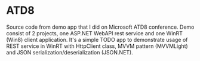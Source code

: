ATD8
====

Source code from demo app that I did on Microsoft ATD8 conference. Demo consist of 2 projects, one ASP.NET WebAPI rest service and one WinRT (Win8) client application. It's a simple TODO app to demonstrate usage of REST service in WinRT with HttpClient class, MVVM pattern (MVVMLight) and JSON serialization/deserialization (JSON.NET).